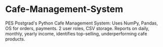 # Cafe-Management-System
PES Postgrad's Python Cafe Management System: Uses NumPy, Pandas, OS for orders, payments. 2 user roles, CSV storage. Reports on daily, monthly, yearly income, identifies top-selling, underperforming cafe products.
